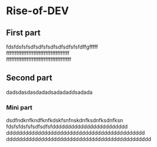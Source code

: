 # Rise-of-DEV

## First part

fdsfdsfsfsdfsdfsfsdfsdfsdfsfsfdffgfffff<br>
fffffffffffffffffffffffffffffffffffff<br>
ffffffffffffffffffffffffffffffffffffff<br>

## Second part

dadsdasdasdadadsadadaddsadada

### Mini part

dsdfndknfkndfknfkdskfsnfnskdnfksdnfksdnfksn<br>
fdsfsfdsfsfsdfsdfsfdddddddddddddddddddddddd<br>
dddddddddddddddddddddddddddddddddddddddddddd<br>
dddddddddddddddddddddddddddddddddddddddddddddd<br>

